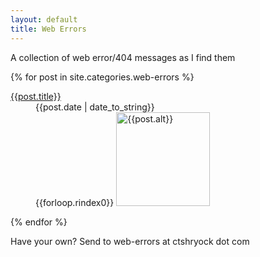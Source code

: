 ```yaml
---
layout: default
title: Web Errors
---
```


A collection of web error/404 messages as I find them

{% for post in site.categories.web-errors %}

<dl class="error-grid">
    <dt><a href="{{post.url}}">{{post.title}}</a></dt>
    <dd class="error-date">{{post.date | date_to_string}}</dd>
    <dd class="error-image">    {{forloop.rindex0}}
        <a href="/static/images/web-errors/{{post.image}}.png" title="{{post.alt}}">
            <img src="/static/images/web-errors/{{post.image}}_thumb.png" alt="{{post.alt}}" width="150" />  
        </a>
    </dd>
</dl>
        
{% endfor %}


<div id="a-call-for-errors">
  Have your own?  Send to web-errors at ctshryock dot com 
</div>
